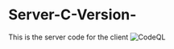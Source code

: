 # Server-C-Version-
This is the server code for the client
![CodeQL](https://github.com/Derailedzack/Server-C-Version-/workflows/CodeQL/badge.svg)
